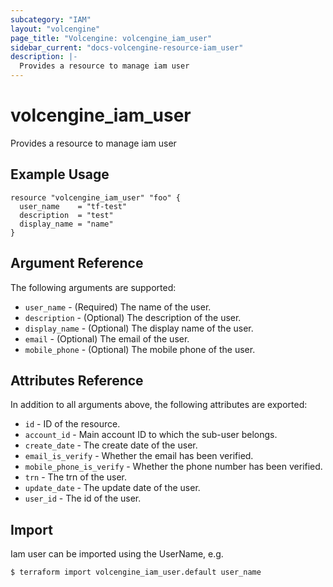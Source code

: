 ```yaml
---
subcategory: "IAM"
layout: "volcengine"
page_title: "Volcengine: volcengine_iam_user"
sidebar_current: "docs-volcengine-resource-iam_user"
description: |-
  Provides a resource to manage iam user
---
```

# volcengine_iam_user
Provides a resource to manage iam user
## Example Usage
```hcl
resource "volcengine_iam_user" "foo" {
  user_name    = "tf-test"
  description  = "test"
  display_name = "name"
}
```
## Argument Reference
The following arguments are supported:
* `user_name` - (Required) The name of the user.
* `description` - (Optional) The description of the user.
* `display_name` - (Optional) The display name of the user.
* `email` - (Optional) The email of the user.
* `mobile_phone` - (Optional) The mobile phone of the user.

## Attributes Reference
In addition to all arguments above, the following attributes are exported:
* `id` - ID of the resource.
* `account_id` - Main account ID to which the sub-user belongs.
* `create_date` - The create date of the user.
* `email_is_verify` - Whether the email has been verified.
* `mobile_phone_is_verify` - Whether the phone number has been verified.
* `trn` - The trn of the user.
* `update_date` - The update date of the user.
* `user_id` - The id of the user.


## Import
Iam user can be imported using the UserName, e.g.
```
$ terraform import volcengine_iam_user.default user_name
```

